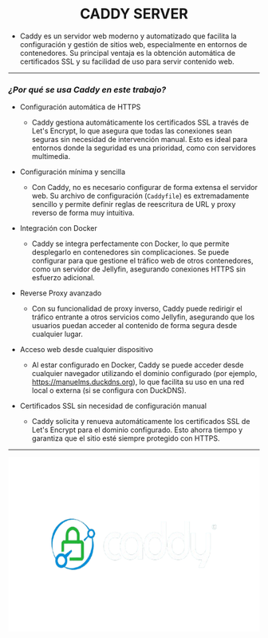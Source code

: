 <h1 align="center">CADDY SERVER</h1>

- Caddy es un servidor web moderno y automatizado que facilita la configuración y gestión de sitios web, especialmente en entornos de contenedores. Su principal ventaja es la obtención automática de certificados SSL y su facilidad de uso para servir contenido web.

---

### *¿Por qué se usa Caddy en este trabajo?*

- Configuración automática de HTTPS
    - Caddy gestiona automáticamente los certificados SSL a través de Let's Encrypt, lo que asegura que todas las conexiones sean seguras sin necesidad de intervención manual. Esto es ideal para entornos donde la seguridad es una prioridad, como con servidores multimedia.

- Configuración mínima y sencilla
    - Con Caddy, no es necesario configurar de forma extensa el servidor web. Su archivo de configuración (`Caddyfile`) es extremadamente sencillo y permite definir reglas de reescritura de URL y proxy reverso de forma muy intuitiva.

- Integración con Docker
    - Caddy se integra perfectamente con Docker, lo que permite desplegarlo en contenedores sin complicaciones. Se puede configurar para que gestione el tráfico web de otros contenedores, como un servidor de Jellyfin, asegurando conexiones HTTPS sin esfuerzo adicional.

- Reverse Proxy avanzado
    - Con su funcionalidad de proxy inverso, Caddy puede redirigir el tráfico entrante a otros servicios como Jellyfin, asegurando que los usuarios puedan acceder al contenido de forma segura desde cualquier lugar.

- Acceso web desde cualquier dispositivo
    - Al estar configurado en Docker, Caddy se puede acceder desde cualquier navegador utilizando el dominio configurado (por ejemplo, https://manuelms.duckdns.org), lo que facilita su uso en una red local o externa (si se configura con DuckDNS).

- Certificados SSL sin necesidad de configuración manual
    - Caddy solicita y renueva automáticamente los certificados SSL de Let's Encrypt para el dominio configurado. Esto ahorra tiempo y garantiza que el sitio esté siempre protegido con HTTPS.

---

<p align="center">
  <img src="/MainFolder/img/caddy.png" alt="CADDY" width="700" height="350">
</p>
